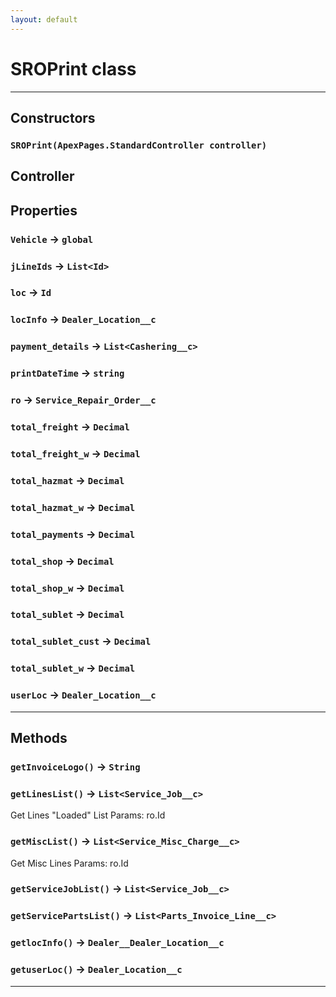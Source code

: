```yaml
---
layout: default
---
```

# SROPrint class
---
## Constructors
### `SROPrint(ApexPages.StandardController controller)`

 Controller
---
## Properties

### `Vehicle` → `global`

### `jLineIds` → `List<Id>`

### `loc` → `Id`

### `locInfo` → `Dealer_Location__c`

### `payment_details` → `List<Cashering__c>`

### `printDateTime` → `string`

### `ro` → `Service_Repair_Order__c`

### `total_freight` → `Decimal`

### `total_freight_w` → `Decimal`

### `total_hazmat` → `Decimal`

### `total_hazmat_w` → `Decimal`

### `total_payments` → `Decimal`

### `total_shop` → `Decimal`

### `total_shop_w` → `Decimal`

### `total_sublet` → `Decimal`

### `total_sublet_cust` → `Decimal`

### `total_sublet_w` → `Decimal`

### `userLoc` → `Dealer_Location__c`

---
## Methods
### `getInvoiceLogo()` → `String`
### `getLinesList()` → `List<Service_Job__c>`

 Get Lines "Loaded" List Params: ro.Id

### `getMiscList()` → `List<Service_Misc_Charge__c>`

 Get Misc Lines Params: ro.Id

### `getServiceJobList()` → `List<Service_Job__c>`
### `getServicePartsList()` → `List<Parts_Invoice_Line__c>`
### `getlocInfo()` → `Dealer__Dealer_Location__c`
### `getuserLoc()` → `Dealer_Location__c`
---
